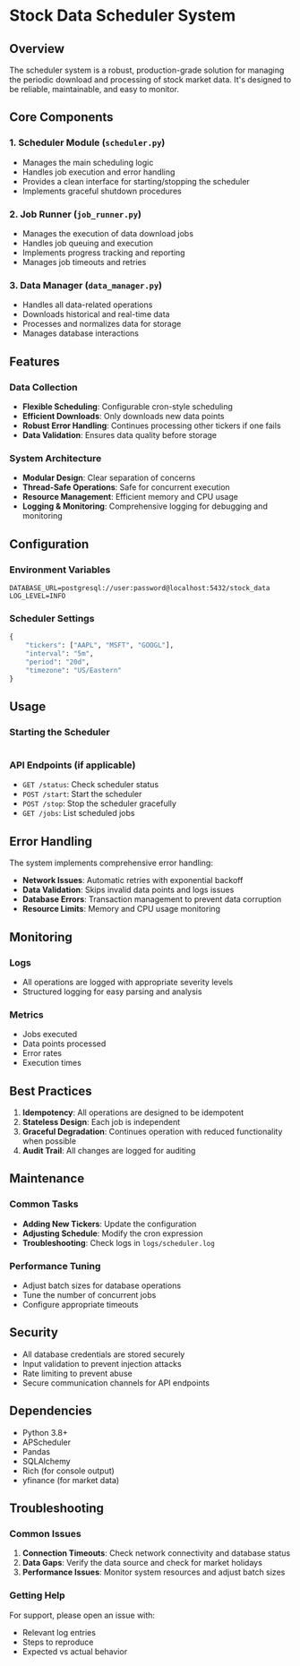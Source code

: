 # Stock Data Scheduler System

## Overview

The scheduler system is a robust, production-grade solution for managing the periodic download and processing of stock market data. It's designed to be reliable, maintainable, and easy to monitor.

## Core Components

### 1. Scheduler Module (`scheduler.py`)
- Manages the main scheduling logic
- Handles job execution and error handling
- Provides a clean interface for starting/stopping the scheduler
- Implements graceful shutdown procedures

### 2. Job Runner (`job_runner.py`)
- Manages the execution of data download jobs
- Handles job queuing and execution
- Implements progress tracking and reporting
- Manages job timeouts and retries

### 3. Data Manager (`data_manager.py`)
- Handles all data-related operations
- Downloads historical and real-time data
- Processes and normalizes data for storage
- Manages database interactions

## Features

### Data Collection
- **Flexible Scheduling**: Configurable cron-style scheduling
- **Efficient Downloads**: Only downloads new data points
- **Robust Error Handling**: Continues processing other tickers if one fails
- **Data Validation**: Ensures data quality before storage

### System Architecture
- **Modular Design**: Clear separation of concerns
- **Thread-Safe Operations**: Safe for concurrent execution
- **Resource Management**: Efficient memory and CPU usage
- **Logging & Monitoring**: Comprehensive logging for debugging and monitoring

## Configuration

### Environment Variables
```
DATABASE_URL=postgresql://user:password@localhost:5432/stock_data
LOG_LEVEL=INFO
```

### Scheduler Settings
```python
{
    "tickers": ["AAPL", "MSFT", "GOOGL"],
    "interval": "5m",
    "period": "20d",
    "timezone": "US/Eastern"
}
```

## Usage

### Starting the Scheduler
```bash

```

### API Endpoints (if applicable)
- `GET /status`: Check scheduler status
- `POST /start`: Start the scheduler
- `POST /stop`: Stop the scheduler gracefully
- `GET /jobs`: List scheduled jobs

## Error Handling

The system implements comprehensive error handling:
- **Network Issues**: Automatic retries with exponential backoff
- **Data Validation**: Skips invalid data points and logs issues
- **Database Errors**: Transaction management to prevent data corruption
- **Resource Limits**: Memory and CPU usage monitoring

## Monitoring

### Logs
- All operations are logged with appropriate severity levels
- Structured logging for easy parsing and analysis

### Metrics
- Jobs executed
- Data points processed
- Error rates
- Execution times

## Best Practices

1. **Idempotency**: All operations are designed to be idempotent
2. **Stateless Design**: Each job is independent
3. **Graceful Degradation**: Continues operation with reduced functionality when possible
4. **Audit Trail**: All changes are logged for auditing

## Maintenance

### Common Tasks
- **Adding New Tickers**: Update the configuration
- **Adjusting Schedule**: Modify the cron expression
- **Troubleshooting**: Check logs in `logs/scheduler.log`

### Performance Tuning
- Adjust batch sizes for database operations
- Tune the number of concurrent jobs
- Configure appropriate timeouts

## Security

- All database credentials are stored securely
- Input validation to prevent injection attacks
- Rate limiting to prevent abuse
- Secure communication channels for API endpoints

## Dependencies

- Python 3.8+
- APScheduler
- Pandas
- SQLAlchemy
- Rich (for console output)
- yfinance (for market data)

## Troubleshooting

### Common Issues
1. **Connection Timeouts**: Check network connectivity and database status
2. **Data Gaps**: Verify the data source and check for market holidays
3. **Performance Issues**: Monitor system resources and adjust batch sizes

### Getting Help
For support, please open an issue with:
- Relevant log entries
- Steps to reproduce
- Expected vs actual behavior
